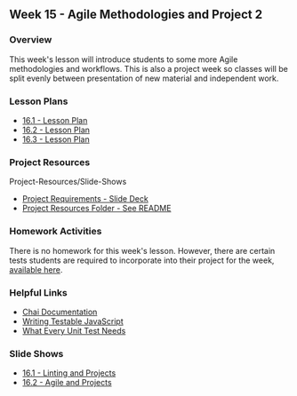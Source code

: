 ## Week 15 - Agile Methodologies and Project 2

### Overview

This week's lesson will introduce students to some more Agile methodologies and workflows. This is also a project week so classes will be split evenly between presentation of new material and independent work.


### Lesson Plans

* [16.1 - Lesson Plan](01-Day/01-Day-LessonPlan.md)
* [16.2 - Lesson Plan](02-Day/02-Day-LessonPlan.md)
* [16.3 - Lesson Plan](03-Day/03-Day-LessonPlan.md)

### Project Resources
Project-Resources/Slide-Shows

* [Project Requirements - Slide Deck](https://docs.google.com/presentation/d/1DldswLqfUbnvidzyMLhmZUwYpwy_CXI0WPx5pMUuDZo/edit?usp=sharing)
* [Project Resources Folder - See README](Project-Resources)

### Homework Activities

There is no homework for this week's lesson. However, there are certain tests students are required to incorporate into their project for the week, [available here](Project-Resources).

### Helpful Links

* [Chai Documentation](http://chaijs.com/)
* [Writing Testable JavaScript](http://alistapart.com/article/writing-testable-javascript)
* [What Every Unit Test Needs](https://medium.com/javascript-scene/what-every-unit-test-needs-f6cd34d9836d#.56kpjhvo9)

### Slide Shows

* [16.1 - Linting and Projects](https://docs.google.com/presentation/d/1DldswLqfUbnvidzyMLhmZUwYpwy_CXI0WPx5pMUuDZo/edit?usp=sharing)
* [16.2 - Agile and Projects](https://docs.google.com/presentation/d/1WneP_OWJOsJ7ZVsp6_RjIZTZeK61GkqbVv6eS3Nn_oQ/edit?usp=sharing)
